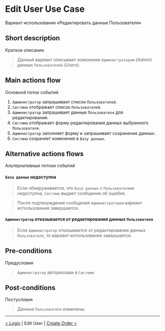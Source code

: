# Edit User Use Case
Вариант использования «Редактировать данные Пользователя»

## Short description 
Краткое описание.
> Данный вариант описывает изменение `Администратором` (*Admin*) данных `Пользователей` (*Users*).

## Main actions flow
Основной поток событий
1. `Администратор` запрашивает список `Пользователей`.
2. `Система` отображает список `Пользователей`.
3. `Администратор` запрашивает данные `Пользователя` для редактирования.
4. `Система` отображает форму редактирования данных выбранного `Пользователя`.
5. `Администратор` заполняет форму и запрашивает сохранение данных.
6. `Система` сохраняет изменения в `Базу данных`.

## Alternative actions flows
Альтернативные потоки событий

#### `База данных` недоступна
> Если обнаруживается, что `База данных` c `Пользователями` недоступна, `Система` выдает сообщение об ошибке. 

> После подтверждения сообщения `Администратором` вариант использования завершается.

#### `Администратор` отказывается от редактирования данных `Пользователя`
> Если `Администратор` отказывается от редактирования данных `Пользователя`, то вариант использования завершается.

## Pre-conditions
Предусловия
> `Администратор` авторизован в `Системе`.

## Post-conditions
Постусловия
> Данные `Пользователя` изменены.

*** 

[< Login](http://drapegnik.github.io/bsu/technology/lab2/docs/login.md) | Edit User | [Create Order >](http://drapegnik.github.io/bsu/technology/lab2/docs/create-order.md)